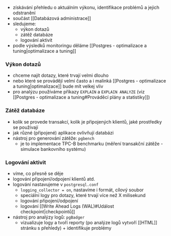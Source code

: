 - získávání přehledu o aktuálním výkonu, identifikace problémů a jejich odstranění
- součást [[Databázová administrace]]
- sledujeme:
	- výkon dotazů
	- zátěž databáze
	- logování aktivit
- podle výsledků monitoringu děláme [[Postgres - optimalizace a tuning|optimalizace a tuning]]
### Výkon dotazů
- chceme najít dotazy, které trvají velmi dlouho
- nebo které se provádějí velmi často a i malinká [[Postgres - optimalizace a tuning|optimalizace]] bude mít velkej vliv
- pro analýzu používáme příkazy `EXPLAIN` a `EXPLAIN ANALYZE` (viz [[Postgres - optimalizace a tuning#Prováděcí plány a statistiky]])
### Zátěž databáze
- kolik se provede transakcí, kolik je připojených klientů, jaké prostředky se používají
- jak různé (připojené) aplikace ovlivňují databázi
- nástroj pro generování zátěže: `pgbench` 
	- je to implementace TPC-B benchmarku (měření transakční zátěže - simulace bankovního systému)
### Logování aktivit
- víme, co přesně se děje
- logování připojení/odpojení klientů atd.
- logování nastavujeme v `postgresql.conf`
	- `logging_collector = on`, nastavíme i formát, cílový soubor
	- speciální logy pro dotazy, které trvají více než X milisekund
	- logování připojení/odpojení
	- logování [[Write Ahead Logs (WAL)#Událost checkpoint|checkpointů]]
- nástroj pro analýzy logů: `pgBadger`
	- vizualizuje logy a tvoří reporty (po analýze logů vytvoří [[HTML]] stránku s přehledy) + identifikuje problémy